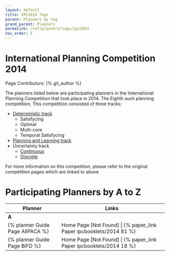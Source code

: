 ```yaml
---
layout: default
title: IPC2014 Tags
parent: Planners by tag
grand_parent: Planners
permalink: /ref/planners/tags/ipc2014
nav_order: 5
---
```

# International Planning Competition 2014

Page Contributors: {% git_author %}

The planners listed below are participating planners in the International Planning Competition that took place in 2014. The Eighth such planning competition, This competition consisted of three tracks:

- [Deterministic track](http://helios.hud.ac.uk/scommv/IPC-14)
    - Satisfycing
    - Optimal
    - Multi-core
    - Temporal Satisfycing
- [Planning and Learning track](http://www.cs.colostate.edu/~ipc2014)
- Uncertainty track
    - [Continuous](http://users.cecs.anu.edu.au/~ssanner/IPPC_2014/index.html)
    - [Discrete](https://cs.uwaterloo.ca/~mgrzes/IPPC_2014/index.html)

For more information on this competition, please refer to the original competition pages which are linked to above

# Participating Planners by A to Z

| Planner | Links |
|---------|-------|
| **A**   |       |      
| {% planner Guide Page AllPACA %} | Home Page [Not Found] \| {% paper_link Paper ipcbooklets/2014 81 %} |
| {% planner Guide Page BiFD %} | Home Page [Not Found] \| {% paper_link Paper ipcbooklets/2014 18 %} |